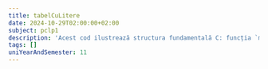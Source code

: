 ```yaml
---
title: tabelCuLitere
date: 2024-10-29T02:00:00+02:00
subject: pclp1
description: 'Acest cod ilustrează structura fundamentală C: funcția `main()` ca punct de intrare, includerea `stdio.h` pentru I/O standard (`printf`) și indicarea succesului programului prin `return 0;`.'
tags: []
uniYearAndSemester: 11
---
```


